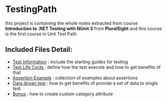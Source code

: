 TestingPath
===========
this project is containing the whole notes extracted from course 
**Introduction to .NET Testing with NUnit 3** from **PluralSight**
and this course is the first course in Unit Test Path

Included Files Detail:
----------------------

- [Test Information](https://github.com/Mohamedmtc/TestingPath/blob/master/NUnitTest/TestInformation.md) : include the starting guides for testing
- [Test Life Cycle ](https://github.com/Mohamedmtc/TestingPath/blob/master/NUnitTest/TestLifeCycle.md) : define how the test execute and how to get benefits of that
- [Assertion Example](https://github.com/Mohamedmtc/TestingPath/blob/master/NUnitTest/Assert%20Examples.md) : collection of examples about assertions
- [Data driven test](https://github.com/Mohamedmtc/TestingPath/blob/master/NUnitTest/DataDrivenTest.md) : how to get benefits of provide a set of data to single test
- [Bonus](https://github.com/Mohamedmtc/TestingPath/blob/master/NUnitTest/Bonus%20Creating%20Custom%20category%20attribute.md) : how to create custom category attribute